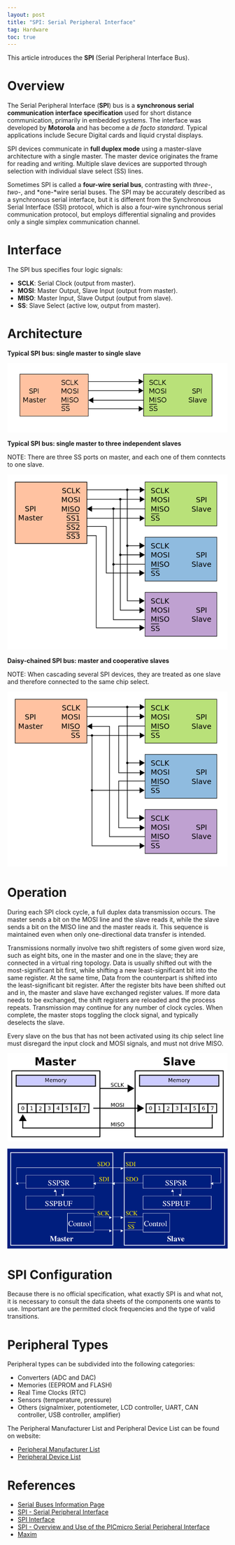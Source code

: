 ```yaml
---
layout: post
title: "SPI: Serial Peripheral Interface"
tag: Hardware
toc: true
---
```


This article introduces the **SPI** (Serial Peripheral Interface Bus).

<!--more-->

# Overview

The Serial Peripheral Interface (**SPI**) bus is a **synchronous serial communication interface specification** used for short distance communication, primarily in embedded systems. The interface was developed by **Motorola** and has become a *de facto standard*. Typical applications include Secure Digital cards and liquid crystal displays.

SPI devices communicate in **full duplex mode** using a master-slave architecture with a single master. The master device originates the frame for reading and writing. Multiple slave devices are supported through selection with individual slave select (SS) lines.

Sometimes SPI is called a **four-wire serial bus**, contrasting with *three-*, *two-*, and *one-*wire serial buses. The SPI may be accurately described as a synchronous serial interface, but it is different from the Synchronous Serial Interface (SSI) protocol, which is also a four-wire synchronous serial communication protocol, but employs differential signaling and provides only a single simplex communication channel.

# Interface

The SPI bus specifies four logic signals:

* **SCLK**: Serial Clock (output from master).
* **MOSI**: Master Output, Slave Input (output from master).
* **MISO**: Master Input, Slave Output (output from slave).
* **SS**: Slave Select (active low, output from master).

# Architecture

**Typical SPI bus: single master to single slave**

![SPI_single_slave](/assets/SPI_single_slave.png)

**Typical SPI bus: single master to three independent slaves**

NOTE: There are three SS ports on master, and each one of them conntects to one slave.

![SPI_three_slaves](/assets/SPI_three_slaves.png)

**Daisy-chained SPI bus: master and cooperative slaves**

NOTE: When cascading several SPI devices, they are treated as one slave and therefore connected to the same chip select.

![SPI_three_slaves_daisy_chained](/assets/SPI_three_slaves_daisy_chained.png)

# Operation

During each SPI clock cycle, a full duplex data transmission occurs. The master sends a bit on the MOSI line and the slave reads it, while the slave sends a bit on the MISO line and the master reads it. This sequence is maintained even when only one-directional data transfer is intended.

Transmissions normally involve two shift registers of some given word size, such as eight bits, one in the master and one in the slave; they are connected in a virtual ring topology. Data is usually shifted out with the most-significant bit first, while shifting a new least-significant bit into the same register. At the same time, Data from the counterpart is shifted into the least-significant bit register. After the register bits have been shifted out and in, the master and slave have exchanged register values. If more data needs to be exchanged, the shift registers are reloaded and the process repeats. Transmission may continue for any number of clock cycles. When complete, the master stops toggling the clock signal, and typically deselects the slave.

Every slave on the bus that has not been activated using its chip select line must disregard the input clock and MOSI signals, and must not drive MISO.

![SPI_8-bit_circular_transfer](/assets/SPI_8-bit_circular_transfer.png)

![SPI_Data_Transfer](/assets/SPI_Data_Transfer.png)

# SPI Configuration

Because there is no official specification, what exactly SPI is and what not, it is necessary to consult the data sheets of the components one wants to use. Important are the permitted clock frequencies and the type of valid transitions.

# Peripheral Types

Peripheral types can be subdivided into the following categories:

* Converters (ADC and DAC)
* Memories (EEPROM and FLASH)
* Real Time Clocks (RTC)
* Sensors (temperature, pressure)
* Others (signalmixer, potentiometer, LCD controller, UART, CAN controller, USB controller, amplifier)

The Peripheral Manufacturer List and Peripheral Device List can be found on website:

* [Peripheral Manufacturer List](http://www.mct.net/faq/spi.html#manufacturer)
* [Peripheral Device List](http://www.mct.net/faq/spi.html#device)

# References

* [Serial Buses Information Page](http://www.epanorama.net/links/serialbus.html)
* [SPI - Serial Peripheral Interface](http://www.mct.net/faq/spi.html)
* [SPI Interface](http://www.corelis.com/education/SPI_Tutorial.htm)
* [SPI - Overview and Use of the PICmicro Serial Peripheral Interface](http://ww1.microchip.com/downloads/en/DeviceDoc/spi.pdf)
* [Maxim](https://www.maximintegrated.com/en.html)
